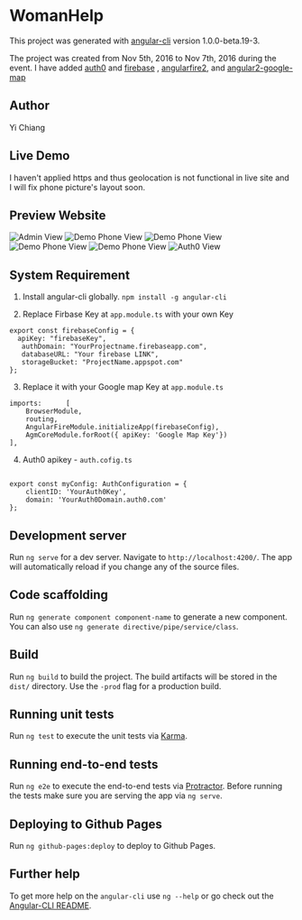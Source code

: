 # WomanHelp

This project was generated with [angular-cli](https://github.com/angular/angular-cli) version 1.0.0-beta.19-3.

The project was created from Nov 5th, 2016 to Nov 7th, 2016 during the event.
I have added [auth0](https://auth0.com/) and [firebase](https://console.firebase.google.com/) , [angularfire2](https://github.com/angular/angularfire2), and [angular2-google-map](https://github.com/SebastianM/angular2-google-maps)
## Author
Yi Chiang
## Live Demo
I haven't applied https and thus geolocation is not functional in live site and I will fix phone picture's layout soon.

## Preview Website
![Admin View](/img/1.PNG)
![Demo Phone View](/img/2.PNG)
![Demo Phone View](/img/3.PNG)
![Demo Phone View](/img/4.PNG)
![Demo Phone View](/img/5.PNG)
![Auth0 View](/img/6.PNG)

## System Requirement
1. Install angular-cli globally.
`npm install -g angular-cli`

2.  Replace Firbase Key at `app.module.ts` with your own Key

```
export const firebaseConfig = {
  apiKey: "firebaseKey",
   authDomain: "YourProjectname.firebaseapp.com",
   databaseURL: "Your firebase LINK",
   storageBucket: "ProjectName.appspot.com"
};
```
3. Replace it with your Google map Key
at `app.module.ts`
```
imports:      [
    BrowserModule,
    routing,
    AngularFireModule.initializeApp(firebaseConfig),
    AgmCoreModule.forRoot({ apiKey: 'Google Map Key'})
],
```
4. Auth0 apikey - `auth.cofig.ts`
```

export const myConfig: AuthConfiguration = {
    clientID: 'YourAuth0Key',
    domain: 'YourAuth0Domain.auth0.com'
};

```

## Development server
Run `ng serve` for a dev server. Navigate to `http://localhost:4200/`. The app will automatically reload if you change any of the source files.

## Code scaffolding

Run `ng generate component component-name` to generate a new component. You can also use `ng generate directive/pipe/service/class`.

## Build

Run `ng build` to build the project. The build artifacts will be stored in the `dist/` directory. Use the `-prod` flag for a production build.

## Running unit tests

Run `ng test` to execute the unit tests via [Karma](https://karma-runner.github.io).

## Running end-to-end tests

Run `ng e2e` to execute the end-to-end tests via [Protractor](http://www.protractortest.org/).
Before running the tests make sure you are serving the app via `ng serve`.

## Deploying to Github Pages

Run `ng github-pages:deploy` to deploy to Github Pages.

## Further help

To get more help on the `angular-cli` use `ng --help` or go check out the [Angular-CLI README](https://github.com/angular/angular-cli/blob/master/README.md).
